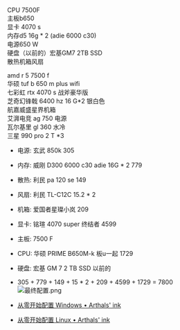 CPU 7500F  
主板b650  
显卡 4070 s  
内存d5 16g * 2 (adie 6000 c30)  
电源650 W  
硬盘（以前的）宏基GM7 2TB SSD  
散热机箱风扇

amd r 5 7500 f  
华硕 tuf b 650 m plus wifi  
七彩虹 rtx 4070 s 战斧豪华版  
芝奇幻锋戟 6400 hz 16 G*2 银白色  
航嘉威盛星界机箱  
艾湃电竞 ag 750 电源  
瓦尔基里 gl 360 水冷  
三星 990 pro 2 T *3

- 电源: 玄武 850k 305
- 内存: 威刚 D300 6000 c30 adie 16G * 2 779
- 散热: 利民 pa 120 se 149
- 风扇: 利民 TL-C12C 15.2 * 2
- 机箱: 爱国者星璨小岚 209
- 显卡: 铭瑄 4070 super 终结者 4599
- 主板: 7500 F
- CPU: 华硕 PRIME B650M-k 板u一起 1729
- 硬盘: 宏基 GM 7 2 TB SSD 以前的
- 305 + 779 + 149 + 15 * 2 + 209 + 4599 + 1729 = 7800  
![最终配置.png](https://cdn.jsdelivr.net/gh/WncFht/picture/202409121544227.png)

- [从零开始配置 Windows • Arthals' ink](https://arthals.ink/blog/initialize-windows)
- [从零开始配置 Linux • Arthals' ink](https://arthals.ink/blog/initialize-linux)